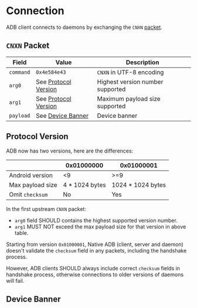 # Connection

ADB client connects to daemons by exchanging the `CNXN` [packet](./packet.html).

## `CNXN` Packet

| Field     | Value                                     | Description                      |
| --------- | ----------------------------------------- | -------------------------------- |
| `command` | `0x4e584e43`                              | `CNXN` in UTF-8 encoding         |
| `arg0`    | See [Protocol Version](#protocol-version) | Highest version number supported |
| `arg1`    | See [Protocol Version](#protocol-version) | Maximum payload size supported   |
| `payload` | See [Device Banner](#device-banner)       | Device banner                    |

## Protocol Version

ADB now has two versions, here are the differences:

|                  | 0x01000000     | 0x01000001        |
| ---------------- | -------------- | ----------------- |
| Android version  | <9             | >=9               |
| Max payload size | 4 * 1024 bytes | 1024 * 1024 bytes |
| Omit `checksum`  | No             | Yes               |

In the first upstream `CNXN` packet:

* `arg0` field SHOULD contains the highest supported version number.
* `arg1` MUST NOT exceed the max payload size for that version in above table.

Starting from version `0x01000001`, Native ADB (client, server and daemon) doesn't validate the `checksum` field in any packets, including the handshake process.

However, ADB clients SHOULD always include correct `checksum` fields in handshake process, otherwise connections to older versions of daemons will fail.

## Device Banner
